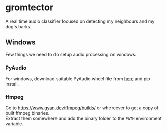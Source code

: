 # gromtector

A real time audio classifier focused on detecting my neighbours and my dog's barks.

## Windows

Few things we need to do setup audio processing on windows.

### PyAudio

For windows, download suitable PyAudio wheel file from [here](https://www.lfd.uci.edu/~gohlke/pythonlibs/#pyaudio) and pip install.

### ffmpeg

Go to <https://www.gyan.dev/ffmpeg/builds/> or whereever to get a copy of built ffmpeg binaries.  
Extract them somewhere and add the binary folder to the `PATH` environment variable.
